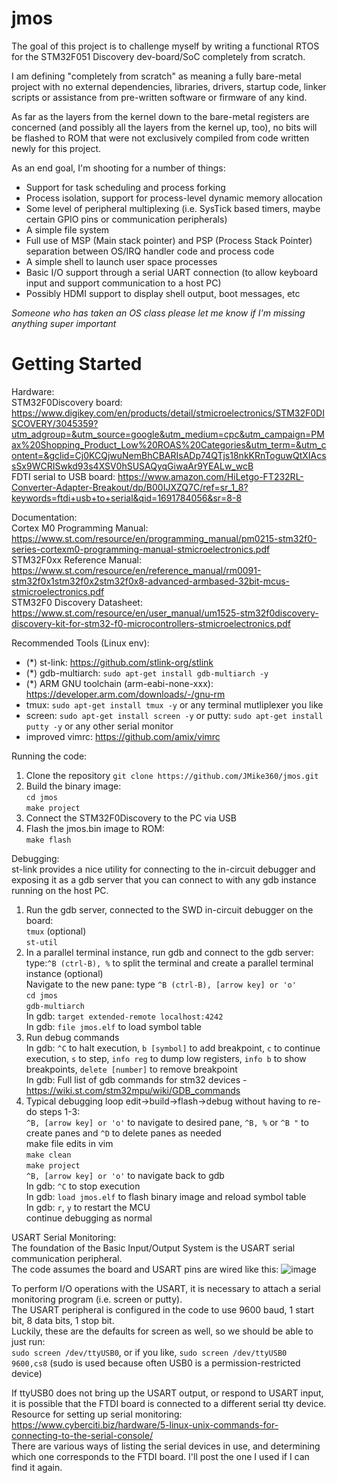 # jmos

The goal of this project is to challenge myself by writing a functional RTOS for the STM32F051 Discovery dev-board/SoC completely from scratch.

I am defining "completely from scratch" as meaning a fully bare-metal project with no external dependencies, libraries, drivers, startup code, linker scripts or assistance from pre-written software or firmware of any kind.

As far as the layers from the kernel down to the bare-metal registers are concerned (and possibly all the layers from the kernel up, too), no bits will be flashed to ROM that were not exclusively compiled from code written newly for this project.

As an end goal, I'm shooting for a number of things:
 - Support for task scheduling and process forking
 - Process isolation, support for process-level dynamic memory allocation
 - Some level of peripheral multiplexing (i.e. SysTick based timers, maybe certain GPIO pins or communication peripherals)
 - A simple file system
 - Full use of MSP (Main stack pointer) and PSP (Process Stack Pointer) separation between OS/IRQ handler code and process code
 - A simple shell to launch user space processes
 - Basic I/O support through a serial UART connection (to allow keyboard input and support communication to a host PC)
 - Possibly HDMI support to display shell output, boot messages, etc

*Someone who has taken an OS class please let me know if I'm missing anything super important*

# Getting Started

Hardware: \
STM32F0Discovery board: https://www.digikey.com/en/products/detail/stmicroelectronics/STM32F0DISCOVERY/3045359?utm_adgroup=&utm_source=google&utm_medium=cpc&utm_campaign=PMax%20Shopping_Product_Low%20ROAS%20Categories&utm_term=&utm_content=&gclid=Cj0KCQjwuNemBhCBARIsADp74QTjs18nkKRnToguwQtXIAcssSx9WCRISwkd93s4XSV0hSUSAQyqGiwaAr9YEALw_wcB \
FDTI serial to USB board: https://www.amazon.com/HiLetgo-FT232RL-Converter-Adapter-Breakout/dp/B00IJXZQ7C/ref=sr_1_8?keywords=ftdi+usb+to+serial&qid=1691784056&sr=8-8

Documentation: \
Cortex M0 Programming Manual: https://www.st.com/resource/en/programming_manual/pm0215-stm32f0-series-cortexm0-programming-manual-stmicroelectronics.pdf \
STM32F0xx Reference Manual: https://www.st.com/resource/en/reference_manual/rm0091-stm32f0x1stm32f0x2stm32f0x8-advanced-armbased-32bit-mcus-stmicroelectronics.pdf \
STM32F0 Discovery Datasheet: https://www.st.com/resource/en/user_manual/um1525-stm32f0discovery-discovery-kit-for-stm32-f0-microcontrollers-stmicroelectronics.pdf 

Recommended Tools (Linux env):
- (*) st-link: https://github.com/stlink-org/stlink
- (*) gdb-multiarch: `sudo apt-get install gdb-multiarch -y`
- (*) ARM GNU toolchain (arm-eabi-none-xxx): https://developer.arm.com/downloads/-/gnu-rm
- tmux: `sudo apt-get install tmux -y` or any terminal mutliplexer you like
- screen: `sudo apt-get install screen -y` or putty: `sudo apt-get install putty -y` or any other serial monitor
- improved vimrc: https://github.com/amix/vimrc

Running the code:
1. Clone the repository `git clone https://github.com/JMike360/jmos.git`
2. Build the binary image: \
`cd jmos` \
`make project` 
3. Connect the STM32F0Discovery to the PC via USB
4. Flash the jmos.bin image to ROM: \
`make flash` 

Debugging: \
st-link provides a nice utility for connecting to the in-circuit debugger and exposing it as a gdb server that you can connect to with any gdb instance running on the host PC. 
1. Run the gdb server, connected to the SWD in-circuit debugger on the board: \
`tmux` (optional) \
`st-util` 
2. In a parallel terminal instance, run gdb and connect to the gdb server: \
type:`^B (ctrl-B), %` to split the terminal and create a parallel terminal instance (optional) \
Navigate to the new pane: type `^B (ctrl-B), [arrow key] or 'o'` \
`cd jmos` \
`gdb-multiarch` \
In gdb: `target extended-remote localhost:4242` \
In gdb: `file jmos.elf` to load symbol table 
3. Run debug commands \
In gdb: `^C` to halt execution, `b [symbol]` to add breakpoint, `c` to continue execution, `s` to step, `info reg` to dump low registers, `info b` to show breakpoints, `delete [number]` to remove breakpoint \
In gdb: Full list of gdb commands for stm32 devices - https://wiki.st.com/stm32mpu/wiki/GDB_commands 
4. Typical debugging loop edit->build->flash->debug without having to re-do steps 1-3: \
`^B, [arrow key] or 'o'` to navigate to desired pane, `^B, %` or `^B "` to create panes and `^D` to delete panes as needed \
make file edits in vim \
`make clean` \
`make project` \
`^B, [arrow key] or 'o'` to navigate back to gdb \
In gdb: `^C` to stop execution \
In gdb: `load jmos.elf` to flash binary image and reload symbol table \
In gdb: `r`, `y` to restart the MCU \
continue debugging as normal

USART Serial Monitoring:\
The foundation of the Basic Input/Output System is the USART serial communication peripheral.\
The code assumes the board and USART pins are wired like this:
![image](https://github.com/JMike360/jmos/assets/21974835/04878658-5ed6-46ad-80ce-8e1704725fb1)

To perform I/O operations with the USART, it is necessary to attach a serial monitoring program (i.e. screen or putty).\
The USART peripheral is configured in the code to use 9600 baud, 1 start bit, 8 data bits, 1 stop bit. \
Luckily, these are the defaults for screen as well, so we should be able to just run:\
`sudo screen /dev/ttyUSB0`, or if you like, `sudo screen /dev/ttyUSB0 9600,cs8` (sudo is used because often USB0 is a permission-restricted device)

If ttyUSB0 does not bring up the USART output, or respond to USART input, it is possible that the FTDI board is connected to a different serial tty device.\
Resource for setting up serial monitoring: https://www.cyberciti.biz/hardware/5-linux-unix-commands-for-connecting-to-the-serial-console/ \
There are various ways of listing the serial devices in use, and determining which one corresponds to the FTDI board. I'll post the one I used if I can find it again.




